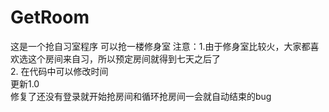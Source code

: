 # GetRoom
这是一个抢自习室程序
可以抢一楼修身室
注意：1.由于修身室比较火，大家都喜欢选这个房间来自习，所以预定房间就得到七天之后了  
    2. 在代码中可以修改时间  
更新1.0  
修复了还没有登录就开始抢房间和循环抢房间一会就自动结束的bug
